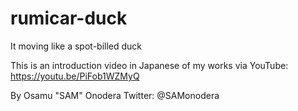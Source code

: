# rumicar-duck
It moving like a spot-billed duck

This is an introduction video in Japanese of my works via YouTube: 
https://youtu.be/PiFob1WZMyQ


 By Osamu "SAM" Onodera
 Twitter: @SAMonodera